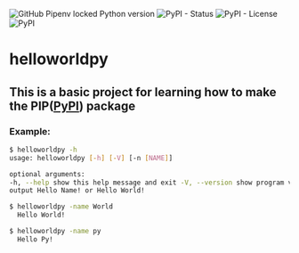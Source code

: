 ![GitHub Pipenv locked Python version](https://img.shields.io/github/pipenv/locked/python-version/Saketh-Chandra/helloworldpy)  ![PyPI - Status](https://img.shields.io/pypi/status/helloworldpy) ![PyPI - License](https://img.shields.io/pypi/l/helloworldpy) ![PyPI](https://img.shields.io/pypi/v/helloworldpy)
# helloworldpy

## This is a basic project for learning how to make the PIP([PyPI]) package

### Example:
```bash
$ helloworldpy -h
usage: helloworldpy [-h] [-V] [-n [NAME]]

optional arguments:
-h, --help show this help message and exit -V, --version show program version -n [NAME], --name [NAME]
output Hello Name! or Hello World!
```

```bash 
$ helloworldpy -name World
  Hello World!
```
```bash 
$ helloworldpy -name py
  Hello Py!
```


[PyPI]: https://pypi.org/
